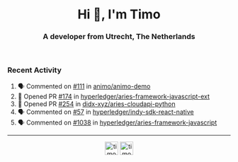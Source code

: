 <h1 align="center">Hi 👋, I'm Timo</h1>
<h3 align="center">A developer from Utrecht, The Netherlands</h3>
<br/>
<!-- https://github.com/rahuldkjain/github-profile-readme-generator --!>

<!--  <p align="left"><img src="https://github-readme-stats.vercel.app/api?username=timoglastra&show_icons=true&count_private=true&" alt="timoglastra" /></p> --!>

<!--
Github language stats
<p align="left"><img src="https://github-readme-stats.vercel.app/api/top-langs/?username=timoglastra&layout=compact" alt="timoglastra" /><p>
-->

<!-- Codestats language stats -->
<!-- <p align="left"><img src="https://codestats-readme.vercel.app/api/top-langs/?username=timoglastra&layout=compact&language_count=12" alt="timoglastra" /><p>    --!>
  
<h3>Recent Activity</h3>

<!--START_SECTION:activity-->
1. 🗣 Commented on [#111](https://github.com/animo/animo-demo/issues/111) in [animo/animo-demo](https://github.com/animo/animo-demo)
2. 💪 Opened PR [#174](https://github.com/hyperledger/aries-framework-javascript-ext/pull/174) in [hyperledger/aries-framework-javascript-ext](https://github.com/hyperledger/aries-framework-javascript-ext)
3. 💪 Opened PR [#254](https://github.com/didx-xyz/aries-cloudapi-python/pull/254) in [didx-xyz/aries-cloudapi-python](https://github.com/didx-xyz/aries-cloudapi-python)
4. 🗣 Commented on [#57](https://github.com/hyperledger/indy-sdk-react-native/issues/57) in [hyperledger/indy-sdk-react-native](https://github.com/hyperledger/indy-sdk-react-native)
5. 🗣 Commented on [#1038](https://github.com/hyperledger/aries-framework-javascript/issues/1038) in [hyperledger/aries-framework-javascript](https://github.com/hyperledger/aries-framework-javascript)
<!--END_SECTION:activity-->

---

<p align="center">
<a href="https://twitter.com/timoglastra" target="blank"><img align="center" src="https://cdn.jsdelivr.net/npm/simple-icons@3.0.1/icons/twitter.svg" alt="timoglastra" height="30" width="30" /></a>
<a href="https://linkedin.com/in/timoglastra" target="blank"><img align="center" src="https://cdn.jsdelivr.net/npm/simple-icons@3.0.1/icons/linkedin.svg" alt="timoglastra" height="30" width="30" /></a>
</p>



